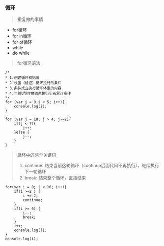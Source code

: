 ### 循环
> 重复做的事情
- for循环
- for in循环
- for of循环
- while
- do while
> for循环语法
```
/*
* 1.创建循环初始值
* 2.设置（验证）循环执行的条件
* 3.条件成立执行循环体重的内容
* 4.当前U型你换结束执行步长累计操作
*/
for (var i = 0;i < 5; i++){
    console.log(i);
}

for (var j = 10; j > 4; j-=2){
    if(j < 7){
        j++;
    }else {
        j--;
    }
}
```
> 循环中的两个关键词  
> 1. continue: 结束当前这轮循环（continue后面代码不再执行），继续执行下一轮循环  
> 2. break: 结束整个循环，直接结束
```
for(var i = 0; i < 10; i++){
    if(i >=2 ) {
        i += 2;
        continue;
    }
    if(i >= 6) {
        i--;
        break;
    }
    i++;
    console.log(i);
}
console.log(i);
```